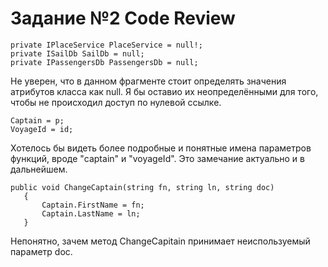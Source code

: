 # Задание №2 Code Review
```
private IPlaceService PlaceService = null!;
private ISailDb SailDb = null;
private IPassengersDb PassengersDb = null;
```
Не уверен, что в данном фрагменте стоит определять значения атрибутов класса как null. Я бы оставио их неопределёнными для того, чтобы не происходил доступ по нулевой ссылке.

```
Captain = p;
VoyageId = id;
```
Хотелось бы видеть более подробные и понятные имена параметров функций, вроде "captain" и "voyageId". Это замечание актуально и в дальнейшем.

```
public void ChangeCaptain(string fn, string ln, string doc)
   {
       Captain.FirstName = fn;
       Captain.LastName = ln;
   }
```
Непонятно, зачем метод ChangeCapitain принимает неиспользуемый параметр doc.